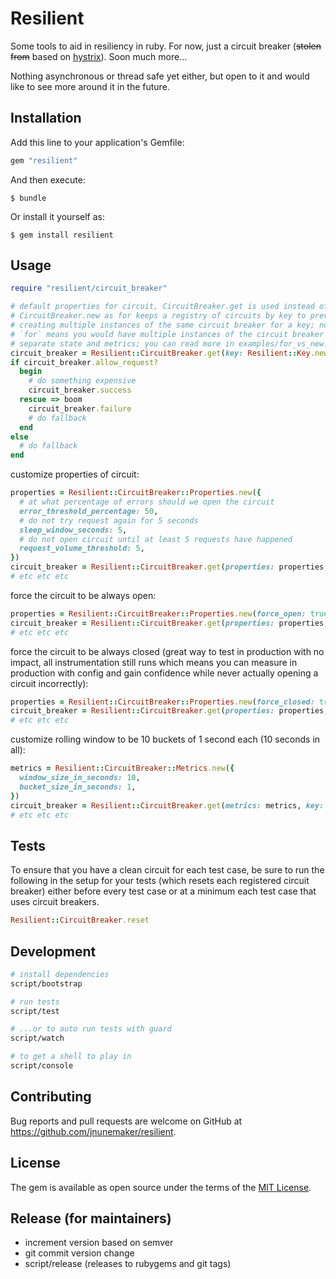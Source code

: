 # Resilient

Some tools to aid in resiliency in ruby. For now, just a circuit breaker (~~stolen from~~ based on [hystrix](https://github.com/netflix/hystrix)). Soon much more...

Nothing asynchronous or thread safe yet either, but open to it and would like to see more around it in the future.

## Installation

Add this line to your application's Gemfile:

```ruby
gem "resilient"
```

And then execute:

    $ bundle

Or install it yourself as:

    $ gem install resilient

## Usage

```ruby
require "resilient/circuit_breaker"

# default properties for circuit, CircuitBreaker.get is used instead of
# CircuitBreaker.new as for keeps a registry of circuits by key to prevent
# creating multiple instances of the same circuit breaker for a key; not using
# `for` means you would have multiple instances of the circuit breaker and thus
# separate state and metrics; you can read more in examples/for_vs_new.rb
circuit_breaker = Resilient::CircuitBreaker.get(key: Resilient::Key.new("example"))
if circuit_breaker.allow_request?
  begin
    # do something expensive
    circuit_breaker.success
  rescue => boom
    circuit_breaker.failure
    # do fallback
  end
else
  # do fallback
end
```

customize properties of circuit:

```ruby
properties = Resilient::CircuitBreaker::Properties.new({
  # at what percentage of errors should we open the circuit
  error_threshold_percentage: 50,
  # do not try request again for 5 seconds
  sleep_window_seconds: 5,
  # do not open circuit until at least 5 requests have happened
  request_volume_threshold: 5,
})
circuit_breaker = Resilient::CircuitBreaker.get(properties: properties, key: Resilient::Key.new("example"))
# etc etc etc
```

force the circuit to be always open:

```ruby
properties = Resilient::CircuitBreaker::Properties.new(force_open: true)
circuit_breaker = Resilient::CircuitBreaker.get(properties: properties, key: Resilient::Key.new("example"))
# etc etc etc
```

force the circuit to be always closed (great way to test in production with no impact, all instrumentation still runs which means you can measure in production with config and gain confidence while never actually opening a circuit incorrectly):

```ruby
properties = Resilient::CircuitBreaker::Properties.new(force_closed: true)
circuit_breaker = Resilient::CircuitBreaker.get(properties: properties, key: Resilient::Key.new("example"))
# etc etc etc
```

customize rolling window to be 10 buckets of 1 second each (10 seconds in all):

```ruby
metrics = Resilient::CircuitBreaker::Metrics.new({
  window_size_in_seconds: 10,
  bucket_size_in_seconds: 1,
})
circuit_breaker = Resilient::CircuitBreaker.get(metrics: metrics, key: Resilient::Key.new("example"))
# etc etc etc
```

## Tests

To ensure that you have a clean circuit for each test case, be sure to run the following in the setup for your tests (which resets each registered circuit breaker) either before every test case or at a minimum each test case that uses circuit breakers.

```ruby
Resilient::CircuitBreaker.reset
```

## Development

```bash
# install dependencies
script/bootstrap

# run tests
script/test

# ...or to auto run tests with guard
script/watch

# to get a shell to play in
script/console
```

## Contributing

Bug reports and pull requests are welcome on GitHub at https://github.com/jnunemaker/resilient.

## License

The gem is available as open source under the terms of the [MIT License](http://opensource.org/licenses/MIT).

## Release (for maintainers)

* increment version based on semver
* git commit version change
* script/release (releases to rubygems and git tags)
